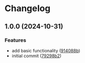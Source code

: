 # Changelog

## 1.0.0 (2024-10-31)


### Features

* add basic functionality ([914088b](https://github.com/Kibadda/snippets.nvim/commit/914088b4509fc54dfed8acf498cd65065ba7ac09))
* initial commit ([79298b2](https://github.com/Kibadda/snippets.nvim/commit/79298b280c166e71d96e618a7b625979f837f37b))
